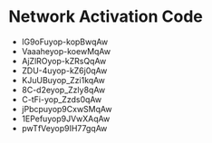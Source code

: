 # Network Activation Code
* lG9oFuyop-kopBwqAw
* Vaaaheyop-koewMqAw
* AjZlROyop-kZRsQqAw
* ZDU-4uyop-kZ6j0qAw
* KJuUBuyop_Zzi1kqAw
* 8C-d2eyop_Zzly8qAw
* C-tFi-yop_Zzds0qAw
* jPbcpuyop9CxwSMqAw
* 1EPefuyop9JVwXAqAw
* pwTfVeyop9IH77gqAw